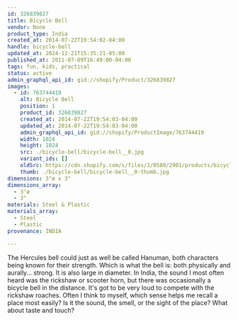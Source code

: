 ```yaml
---
id: 326839827
title: Bicycle Bell
vendor: None
product_type: India
created_at: 2014-07-22T19:54:02-04:00
handle: bicycle-bell
updated_at: 2024-12-21T15:35:21-05:00
published_at: 2011-07-09T16:49:00-04:00
tags: fun, kids, practical
status: active
admin_graphql_api_id: gid://shopify/Product/326839827
images:
  - id: 763744419
    alt: Bicycle Bell
    position: 1
    product_id: 326839827
    created_at: 2014-07-22T19:54:03-04:00
    updated_at: 2014-07-22T19:54:03-04:00
    admin_graphql_api_id: gid://shopify/ProductImage/763744419
    width: 1024
    height: 1024
    src: ./bicycle-bell/bicycle-bell__0.jpg
    variant_ids: []
    oldSrc: https://cdn.shopify.com/s/files/1/0589/2901/products/bicycle_20bell.jpeg?v=1406073243
    thumb: ./bicycle-bell/bicycle-bell__0-thumb.jpg
dimensions: 3"ø x 3"
dimensions_array:
  - 3"ø
  - 3"
materials: Steel & Plastic
materials_array:
  - Steel
  - Plastic
provenance: INDIA

---
```


The Hercules bell could just as well be called Hanuman, both characters being known for their strength. Which is what the bell is: both physically and aurally… strong. It is also large in diameter. In India, the sound I most often heard was the rickshaw or scooter horn, but there was occasionally a bicycle bell in the distance. It's got to be very loud to compete with the rickshaw roaches. Often I think to myself, which sense helps me recall a place most easily? Is it the sound, the smell, or the sight of the place? What about taste and touch?